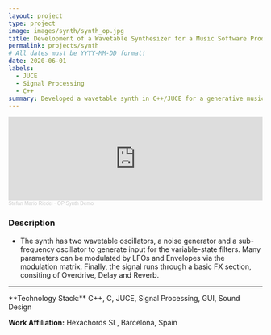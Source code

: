 ```yaml
---
layout: project
type: project
image: images/synth/synth_op.jpg
title: Development of a Wavetable Synthesizer for a Music Software Product
permalink: projects/synth
# All dates must be YYYY-MM-DD format!
date: 2020-06-01
labels:
  - JUCE
  - Signal Processing
  - C++
summary: Developed a wavetable synth in C++/JUCE for a generative music software called "Orb Producer Suite".
---
```



<div class="embed-container">
  <iframe width="100%" height="166" scrolling="no" frameborder="no" allow="autoplay" src="https://w.soundcloud.com/player/?url=https%3A//api.soundcloud.com/tracks/869358790&color=%23ff5500&auto_play=false&hide_related=false&show_comments=true&show_user=true&show_reposts=false&show_teaser=true"></iframe><div style="font-size: 10px; color: #cccccc;line-break: anywhere;word-break: normal;overflow: hidden;white-space: nowrap;text-overflow: ellipsis; font-family: Interstate,Lucida Grande,Lucida Sans Unicode,Lucida Sans,Garuda,Verdana,Tahoma,sans-serif;font-weight: 100;"><a href="https://soundcloud.com/stefan-mario-riedel-1" title="Stefan Mario Riedel" target="_blank" style="color: #cccccc; text-decoration: none;">Stefan Mario Riedel</a> · <a href="https://soundcloud.com/stefan-mario-riedel-1/op-synth-demo" title="OP Synth Demo" target="_blank" style="color: #cccccc; text-decoration: none;">OP Synth Demo</a></div>
</div>


### Description
- The synth has two wavetable oscillators, a noise generator and a sub-frequency oscillator to generate input for the variable-state filters. Many parameters can be modulated by LFOs and Envelopes via the modulation matrix. Finally, the signal runs through a basic FX section, consiting of Overdrive, Delay and Reverb. 

<hr>
**Technology Stack:** C++, C, JUCE, Signal Processing, GUI, Sound Design

**Work Affiliation:** Hexachords SL, Barcelona, Spain


